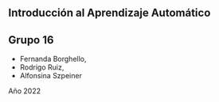 ## Introducción al Aprendizaje Automático
## Grupo 16
- Fernanda Borghello,<br>
- Rodrigo Ruiz,<br>
- Alfonsina Szpeiner

Año 2022
